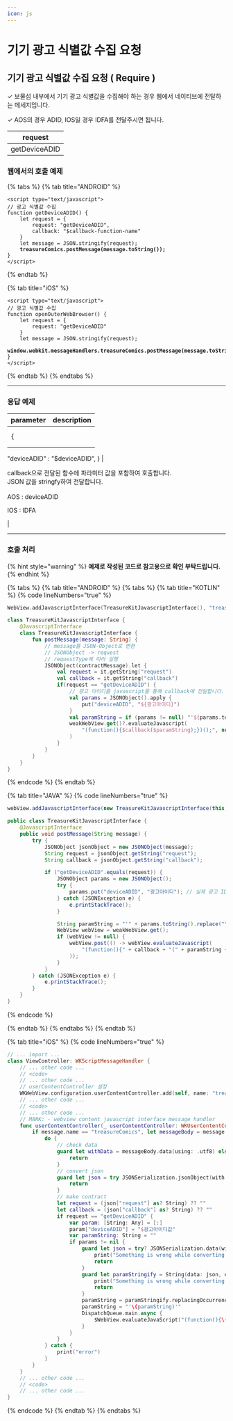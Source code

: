 ```yaml
---
icon: js
---
```


# 기기 광고 식별값 수집 요청

## 기기 광고 식별값 수집 요청 ( Require ) <a href="#window.open" id="window.open"></a>

✓ 보물섬 내부에서 기기 광고 식별값을 수집해야 하는 경우 웹에서 네이티브에 전달하는 메세지입니다.

✓ AOS의 경우 ADID, IOS일 경우 IDFA를 전달주시면 됩니다.

| request       |
| ------------- |
| getDeviceADID |

### 웹에서의 호출 예제

{% tabs %}
{% tab title="ANDROID" %}
<pre class="language-javascript" data-line-numbers><code class="lang-javascript">&#x3C;script type="text/javascript">
// 광고 식별값 수집
function getDeviceADID() {
    let request = {
        request: "getDeviceADID",
        callback: "$callback-function-name"
    }
    let message = JSON.stringify(request);
<strong>    treasureComics.postMessage(message.toString());
</strong>}
&#x3C;/script>
</code></pre>
{% endtab %}

{% tab title="iOS" %}
<pre class="language-javascript" data-line-numbers><code class="lang-javascript">&#x3C;script type="text/javascript">
// 광고 식별값 수집
function openOuterWebBrowser() {
    let request = {
        request: "getDeviceADID"
    }
    let message = JSON.stringify(request);
<strong>    window.webkit.messageHandlers.treasureComics.postMessage(message.toString());
</strong>}
&#x3C;/script>
</code></pre>
{% endtab %}
{% endtabs %}

***

### 응답 예제

| parameter                                                                                            | description                                                                                                         |
| ---------------------------------------------------------------------------------------------------- | ------------------------------------------------------------------------------------------------------------------- |
| <pre class="language-json"><code class="lang-json">{
  "deviceADID" : "$deviceADID",
}
</code></pre> | <p>callback으로 전달된 함수에 파라미터 값을 포함하여 호출합니다.<br>JSON 값을 stringfy하여 전달합니다.<br><br>AOS : deviceADID</p><p>IOS : IDFA</p> |

***

### 호출 처리

{% hint style="warning" %}
**예제로 작성된 코드로 참고용으로 확인 부탁드립니다.**
{% endhint %}

{% tabs %}
{% tab title="ANDROID" %}
{% tabs %}
{% tab title="KOTLIN" %}
{% code lineNumbers="true" %}
```kotlin
WebView.addJavascriptInterface(TreasureKitJavascriptInterface(), "treasureComics")

class TreasureKitJavascriptInterface {
    @JavascriptInterface
    class TreasureKitJavascriptInterface {
        fun postMessage(message: String) {     
            // message를 JSON-Object로 변환
            // JSONObject -> request
            // requestType에 따라 실행
            JSONObject(contractMessage).let {
                val request = it.getString("request")
                val callback = it.getString("callback")
                if(request == "getDeviceADID") {
                    // 광고 아이디를 javascript를 통해 callback에 전달합니다.
                    val params = JSONObject().apply {
                        put("deviceADID", "${광고아이디}")
                    }
                    val paramString = if (params != null) "'${params.toString().replace("\"", "\\\"")}'" else ""
                    weakWebView.get()?.evaluateJavascript(
                        "(function(){$callback($paramString);})();", null
                    )
                }
            }
        }
    }
}
```
{% endcode %}
{% endtab %}

{% tab title="JAVA" %}
{% code lineNumbers="true" %}
```java
webView.addJavascriptInterface(new TreasureKitJavascriptInterface(this), "treasureComics");

public class TreasureKitJavascriptInterface {
    @JavascriptInterface
    public void postMessage(String message) {
        try {
            JSONObject jsonObject = new JSONObject(message);
            String request = jsonObject.getString("request");
            String callback = jsonObject.getString("callback");

            if ("getDeviceADID".equals(request)) {
                JSONObject params = new JSONObject();
                try {
                    params.put("deviceADID", "광고아이디"); // 실제 광고 ID로 변경 필요
                } catch (JSONException e) {
                    e.printStackTrace();
                }

                String paramString = "'" + params.toString().replace("\"", "\\\"") + "'";
                WebView webView = weakWebView.get();
                if (webView != null) {
                    webView.post(() -> webView.evaluateJavascript(
                        "(function(){" + callback + "(" + paramString + ");})();", null
                    ));
                }
            }
        } catch (JSONException e) {
            e.printStackTrace();
        }
    }
}
```
{% endcode %}


{% endtab %}
{% endtabs %}
{% endtab %}

{% tab title="iOS" %}
{% code lineNumbers="true" %}
```swift
// ... import ...
class ViewController: WKScriptMessageHandler {
    // ... other code ...
    // <code>
    // ... other code ...
    // userContentController 설정
    WKWebView.configuration.userContentController.add(self, name: "treasureComics")
    // ... other code ...
    // <code>
    // ... other code ...
    // MARK: - webview content javascript interface message handler
    func userContentController(_ userContentController: WKUserContentController, didReceive message: WKScriptMessage) {
        if message.name == "treasureComics", let messageBody = message.body as? String {
            do {
                // check data
                guard let withData = messageBody.data(using: .utf8) else {
                    return
                }
                // convert json
                guard let json = try JSONSerialization.jsonObject(with: withData, options: .allowFragments) as? [String: AnyObject] else {
                    return
                }
                // make contract
                let request = (json["request"] as? String) ?? ""
                let callback = (json["callback"] as? String) ?? ""
                if request == "getDeviceADID" {
                    var param: [String: Any] = [:]
                    param["deviceADID"] = "$광고아이디값"
                    var paramString: String = ""
                    if params != nil {
                        guard let json = try? JSONSerialization.data(withJSONObject: params!, options: .fragmentsAllowed) else {
                            print("Something is wrong while converting dictionary to JSON data.")
                            return
                        }
                        guard let paramStringify = String(data: json, encoding: .utf8) else {
                            print("Something is wrong while converting JSON data to JSON string.")
                            return
                        }
                        paramString = paramStringify.replacingOccurrences(of: "\"", with: "\\\"")
                        paramString = "'\(paramString)'"
                        DispatchQueue.main.async {
                            $WebView.evaluateJavaScript("(function(){\(callback)(\(paramString));})();")
                        }
                    }                
                }
            } catch {
                print("error")
            }
        }
    }
    // ... other code ...
    // <code>
    // ... other code ...
}
```
{% endcode %}
{% endtab %}
{% endtabs %}

